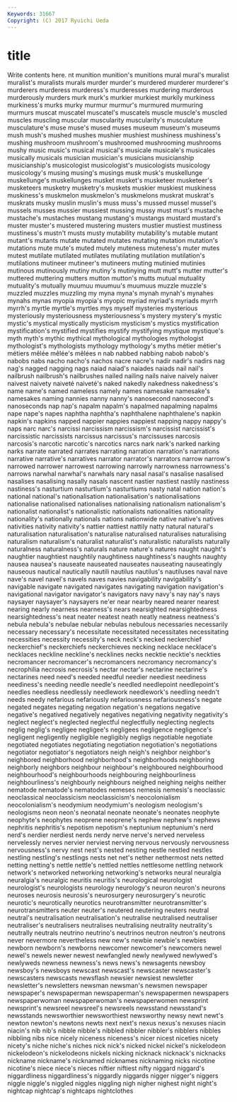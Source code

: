 ```yaml
---
Keywords: 31667 
Copyright: (C) 2017 Ryuichi Ueda
---
```


# title

Write contents here.
nt munition munition's munitions mural mural's muralist muralist's muralists murals
murder murder's murdered murderer murderer's murderers murderess murderess's murderesses murdering
murderous murderously murders murk murk's murkier murkiest murkily murkiness murkiness's
murks murky murmur murmur's murmured murmuring murmurs muscat muscatel muscatel's
muscatels muscle muscle's muscled muscles muscling muscular muscularity muscularity's musculature
musculature's muse muse's mused muses museum museum's museums mush mush's
mushed mushes mushier mushiest mushiness mushiness's mushing mushroom mushroom's mushroomed
mushrooming mushrooms mushy music music's musical musical's musicale musicale's musicales
musically musicals musician musician's musicians musicianship musicianship's musicologist musicologist's musicologists
musicology musicology's musing musing's musings musk musk's muskellunge muskellunge's muskellunges
musket musket's musketeer musketeer's musketeers musketry musketry's muskets muskier muskiest
muskiness muskiness's muskmelon muskmelon's muskmelons muskrat muskrat's muskrats musky muslin
muslin's muss muss's mussed mussel mussel's mussels musses mussier mussiest
mussing mussy must must's mustache mustache's mustaches mustang mustang's mustangs
mustard mustard's muster muster's mustered mustering musters mustier mustiest mustiness
mustiness's mustn't musts musty mutability mutability's mutable mutant mutant's mutants
mutate mutated mutates mutating mutation mutation's mutations mute mute's muted
mutely muteness muteness's muter mutes mutest mutilate mutilated mutilates mutilating
mutilation mutilation's mutilations mutineer mutineer's mutineers muting mutinied mutinies mutinous
mutinously mutiny mutiny's mutinying mutt mutt's mutter mutter's muttered muttering
mutters mutton mutton's mutts mutual mutuality mutuality's mutually muumuu muumuu's
muumuus muzzle muzzle's muzzled muzzles muzzling my myna myna's mynah
mynah's mynahes mynahs mynas myopia myopia's myopic myriad myriad's myriads
myrrh myrrh's myrtle myrtle's myrtles mys myself mysteries mysterious mysteriously
mysteriousness mysteriousness's mystery mystery's mystic mystic's mystical mystically mysticism mysticism's
mystics mystification mystification's mystified mystifies mystify mystifying mystique mystique's myth
myth's mythic mythical mythological mythologies mythologist mythologist's mythologists mythology mythology's
myths métier métier's métiers mêlée mêlée's mêlées n nab nabbed
nabbing nabob nabob's nabobs nabs nacho nacho's nachos nacre nacre's
nadir nadir's nadirs nag nag's nagged nagging nags naiad naiad's
naiades naiads nail nail's nailbrush nailbrush's nailbrushes nailed nailing nails
naive naively naiver naivest naivety naiveté naiveté's naked nakedly nakedness
nakedness's name name's named nameless namely names namesake namesake's namesakes
naming nannies nanny nanny's nanosecond nanosecond's nanoseconds nap nap's napalm
napalm's napalmed napalming napalms nape nape's napes naphtha naphtha's naphthalene
naphthalene's napkin napkin's napkins napped nappier nappies nappiest napping nappy
nappy's naps narc narc's narcissi narcissism narcissism's narcissist narcissist's narcissistic
narcissists narcissus narcissus's narcissuses narcosis narcosis's narcotic narcotic's narcotics narcs
nark nark's narked narking narks narrate narrated narrates narrating narration
narration's narrations narrative narrative's narratives narrator narrator's narrators narrow narrow's
narrowed narrower narrowest narrowing narrowly narrowness narrowness's narrows narwhal narwhal's
narwhals nary nasal nasal's nasalise nasalised nasalises nasalising nasally nasals
nascent nastier nastiest nastily nastiness nastiness's nasturtium nasturtium's nasturtiums nasty
natal nation nation's national national's nationalisation nationalisation's nationalisations nationalise nationalised
nationalises nationalising nationalism nationalism's nationalist nationalist's nationalistic nationalists nationalities nationality
nationality's nationally nationals nations nationwide native native's natives nativities nativity
nativity's nattier nattiest nattily natty natural natural's naturalisation naturalisation's naturalise
naturalised naturalises naturalising naturalism naturalism's naturalist naturalist's naturalistic naturalists naturally
naturalness naturalness's naturals nature nature's natures naught naught's naughtier naughtiest
naughtily naughtiness naughtiness's naughts naughty nausea nausea's nauseate nauseated nauseates
nauseating nauseatingly nauseous nautical nautically nautili nautilus nautilus's nautiluses naval
nave nave's navel navel's navels naves navies navigability navigability's navigable
navigate navigated navigates navigating navigation navigation's navigational navigator navigator's navigators
navy navy's nay nay's nays naysayer naysayer's naysayers ne'er near
nearby neared nearer nearest nearing nearly nearness nearness's nears nearsighted
nearsightedness nearsightedness's neat neater neatest neath neatly neatness neatness's nebula
nebula's nebulae nebular nebulas nebulous necessaries necessarily necessary necessary's necessitate
necessitated necessitates necessitating necessities necessity necessity's neck neck's necked neckerchief
neckerchief's neckerchiefs neckerchieves necking necklace necklace's necklaces neckline neckline's necklines
necks necktie necktie's neckties necromancer necromancer's necromancers necromancy necromancy's necrophilia
necrosis necrosis's nectar nectar's nectarine nectarine's nectarines need need's needed
needful needier neediest neediness neediness's needing needle needle's needled needlepoint
needlepoint's needles needless needlessly needlework needlework's needling needn't needs needy
nefarious nefariously nefariousness nefariousness's negate negated negates negating negation negation's
negations negative negative's negatived negatively negatives negativing negativity negativity's neglect
neglect's neglected neglectful neglectfully neglecting neglects neglig neglig's negligee negligee's
negligees negligence negligence's negligent negligently negligible negligibly negligs negotiable negotiate
negotiated negotiates negotiating negotiation negotiation's negotiations negotiator negotiator's negotiators neigh
neigh's neighbor neighbor's neighbored neighborhood neighborhood's neighborhoods neighboring neighborly neighbors
neighbour neighbour's neighboured neighbourhood neighbourhood's neighbourhoods neighbouring neighbourliness neighbourliness's neighbourly
neighbours neighed neighing neighs neither nematode nematode's nematodes nemeses nemesis
nemesis's neoclassic neoclassical neoclassicism neoclassicism's neocolonialism neocolonialism's neodymium neodymium's neologism
neologism's neologisms neon neon's neonatal neonate neonate's neonates neophyte neophyte's
neophytes neoprene neoprene's nephew nephew's nephews nephritis nephritis's nepotism nepotism's
neptunium neptunium's nerd nerd's nerdier nerdiest nerds nerdy nerve nerve's
nerved nerveless nervelessly nerves nervier nerviest nerving nervous nervously nervousness
nervousness's nervy nest nest's nested nesting nestle nestled nestles nestling
nestling's nestlings nests net net's nether nethermost nets netted netting
netting's nettle nettle's nettled nettles nettlesome nettling network network's networked
networking networking's networks neural neuralgia neuralgia's neuralgic neuritis neuritis's neurological
neurologist neurologist's neurologists neurology neurology's neuron neuron's neurons neuroses neurosis
neurosis's neurosurgery neurosurgery's neurotic neurotic's neurotically neurotics neurotransmitter neurotransmitter's neurotransmitters
neuter neuter's neutered neutering neuters neutral neutral's neutralisation neutralisation's neutralise
neutralised neutraliser neutraliser's neutralisers neutralises neutralising neutrality neutrality's neutrally neutrals
neutrino neutrino's neutrinos neutron neutron's neutrons never nevermore nevertheless new
new's newbie newbie's newbies newborn newborn's newborns newcomer newcomer's newcomers
newel newel's newels newer newest newfangled newly newlywed newlywed's newlyweds
newness newness's news news's newsagents newsboy newsboy's newsboys newscast newscast's
newscaster newscaster's newscasters newscasts newsflash newsier newsiest newsletter newsletter's newsletters
newsman newsman's newsmen newspaper newspaper's newspaperman newspaperman's newspapermen newspapers newspaperwoman
newspaperwoman's newspaperwomen newsprint newsprint's newsreel newsreel's newsreels newsstand newsstand's newsstands
newsworthier newsworthiest newsworthy newsy newt newt's newton newton's newtons newts
next next's nexus nexus's nexuses niacin niacin's nib nib's nibble
nibble's nibbled nibbler nibbler's nibblers nibbles nibbling nibs nice nicely
niceness niceness's nicer nicest niceties nicety nicety's niche niche's niches
nick nick's nicked nickel nickel's nickelodeon nickelodeon's nickelodeons nickels nicking
nicknack nicknack's nicknacks nickname nickname's nicknamed nicknames nicknaming nicks nicotine
nicotine's niece niece's nieces niftier niftiest nifty niggard niggard's niggardliness
niggardliness's niggardly niggards nigger nigger's niggers niggle niggle's niggled niggles
niggling nigh nigher nighest night night's nightcap nightcap's nightcaps nightclothes
